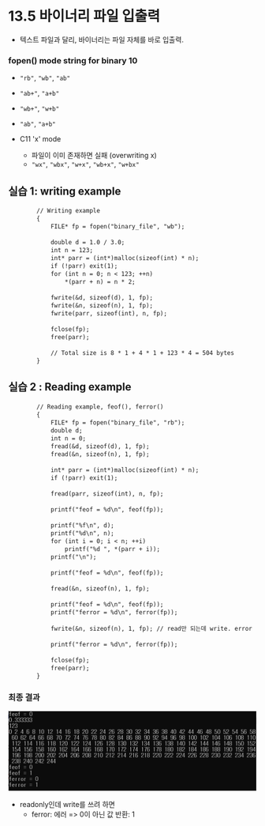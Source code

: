 # 13.5 바이너리 파일 입출력
* 텍스트 파일과 달리, 바이너리는 파일 자체를 바로 입출력.

### fopen() mode string for binary 10
- `"rb"`, `"wb"`, `"ab"`
- `"ab+"`, `"a+b"`
- `"wb+"`, `"w+b"`
- `"ab"`, `"a+b"`

- C11 'x' mode
    - 파일이 이미 존재하면 실패 (overwriting x)
    - `"wx"`, `"wbx"`, `"w+x"`, `"wb+x"`, `"w+bx"`

## 실습 1: writing example

            // Writing example
            {
                FILE* fp = fopen("binary_file", "wb");

                double d = 1.0 / 3.0;
                int n = 123;
                int* parr = (int*)malloc(sizeof(int) * n);
                if (!parr) exit(1);
                for (int n = 0; n < 123; ++n)
                    *(parr + n) = n * 2;

                fwrite(&d, sizeof(d), 1, fp);
                fwrite(&n, sizeof(n), 1, fp);
                fwrite(parr, sizeof(int), n, fp);

                fclose(fp);
                free(parr);

                // Total size is 8 * 1 + 4 * 1 + 123 * 4 = 504 bytes
            }

## 실습 2 : Reading example

            // Reading example, feof(), ferror()
            {
                FILE* fp = fopen("binary_file", "rb");
                double d;
                int n = 0;
                fread(&d, sizeof(d), 1, fp);
                fread(&n, sizeof(n), 1, fp);

                int* parr = (int*)malloc(sizeof(int) * n);
                if (!parr) exit(1);

                fread(parr, sizeof(int), n, fp);

                printf("feof = %d\n", feof(fp));

                printf("%f\n", d);
                printf("%d\n", n);
                for (int i = 0; i < n; ++i)
                    printf("%d ", *(parr + i));
                printf("\n");

                printf("feof = %d\n", feof(fp));

                fread(&n, sizeof(n), 1, fp);

                printf("feof = %d\n", feof(fp));
                printf("ferror = %d\n", ferror(fp));

                fwrite(&n, sizeof(n), 1, fp); // read만 되는데 write. error

                printf("ferror = %d\n", ferror(fp));

                fclose(fp);
                free(parr);
            }

### 최종 결과

![](../images/chapter13/file16.png)

* readonly인데 write를 쓰려 하면
    - ferror: 에러 => 0이 아닌 값 반환: 1 
